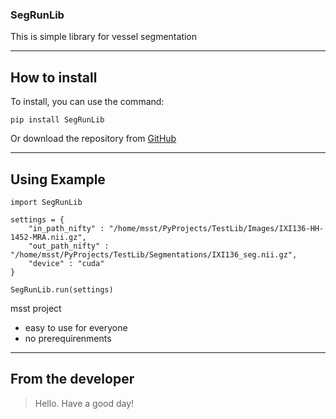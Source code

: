 ### **SegRunLib** ###

This is simple library for vessel segmentation

----------


## How to install ##
To install, you can use the command:

    pip install SegRunLib

Or download the repository from [GitHub](https://github.com/NotYourLady/SegRunLib)

----------

## Using Example ##
```
import SegRunLib

settings = {
    "in_path_nifty" : "/home/msst/PyProjects/TestLib/Images/IXI136-HH-1452-MRA.nii.gz",
    "out_path_nifty" : "/home/msst/PyProjects/TestLib/Segmentations/IXI136_seg.nii.gz",
    "device" : "cuda"
}

SegRunLib.run(settings)
```

msst project  
- easy to use for everyone
- no prerequirenments
  
----------


## From the developer ##

> Hello. Have a good day!
  
